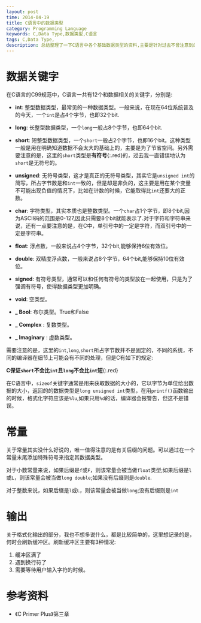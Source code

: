 ```yaml
---
layout: post
time: 2014-04-19
title: C语言中的数据类型
category: Programming Language
keywords: C,Data Type,数据类型,C语言
tags: C,Data Type,
description: 总结整理了一下C语言中各个基础数据类型的资料,主要是针对过去不曾注意到的地方进行了一些补充和整理。
---
```


# 数据关键字

在C语言的C99规范中，C语言一共有12个和数据相关的关键字，分别是:

- **int**: 整型数据类型，最常见的一种数据类型。一般来说，在现在64位系统普及的今天，一个`int`是占4个字节，也即32个bit.

- **long**: 长整型数据类型，一个`long`一般占8个字节，也即64个bit.

- **short**: 短整型数据类型，一个`short`一般占2个字节，也即16个bit。这种类型一般是用在明确知道数据不会太大的基础上的，主要是为了节省空间。另外需要注意的是，这里的`short`类型是**有符号**{:.red}的，过去我一直错误地认为`short`是无符号的。

- **unsigned**: 无符号类型，这才是真正的无符号类型，其实它是`unsigned int`的简写，所占字节数是和`int`一致的，但是却是非负的，这主要是用在某个变量不可能出现负值的情况下，比如在计数的时候，它能取得比`int`还要大的正数。

- **char**: 字符类型，其实本质也是整数类型。一个`char`占1个字节，即8个bit,因为ASCII码的范围是0-127,因此只需要8个bit就能表示了.对于字符和字符串来说，还有一点要注意的是，在C中，单引号中的一定是字符，而双引号中的一定是字符串。

- **float**: 浮点数，一般来说占4个字节，32个bit,能够保持6位有效位。

- **double**: 双精度浮点数，一般来说占8个字节，64个bit,能够保持10位有效位。

- **signed**: 有符号类型，通常可以和任何有符号的类型放在一起使用，只是为了强调有符号，使得数据类型更加明确。

- **void**: 空类型。

- **_ Bool**: 布尔类型。True和False

- **_ Complex** : 复数类型。

- **_ Imaginary** : 虚数类型。

需要注意的是，这里的`int`,`long`,`short`所占字节数并不是固定的，不同的系统，不同的编译器在细节上可能会有不同的处理，但是C有如下的规定:

**C保证`short`不会比`int`且`long`不会比`int`短**{:.red}

在C语言中，`sizeof`关键字通常是用来获取数据的大小的，它以字节为单位给出数据的大小，返回的的数据类型是`long unsigned int`类型，在用`printf()`函数输出的时候，格式化字符应该是`%lu`,如果只用`%d`的话，编译器会报警告，但这不是错误。

# 常量

关于常量其实没什么好说的，唯一值得注意的是有关后缀的问题。可以通过在一个常量末尾添加特殊符号来指定其数据类型。

对于小数常量来说，如果后缀是`f`或`F`，则该常量会被当做`float`类型;如果后缀是`l`或`L`，则该常量会被当做`long double`;如果没有后缀则是`double`.

对于整数来说，如果后缀是`l`或`L`，则该常量会被当做`long`;没有后缀则是`int`

# 输出

关于格式化输出的部分，我也不想多说什么，都是比较简单的，这里想记录的是，何时会刷新缓冲区。刷新缓冲区主要有3种情况:

1. 缓冲区满了
2. 遇到换行符了
3. 需要等待用户输入字符的时候。

# 参考资料

- 《C Primer Plus》第三章
